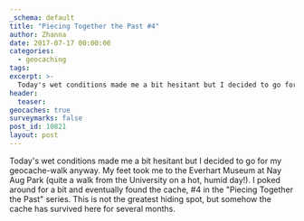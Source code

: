 ```yaml
---
_schema: default
title: "Piecing Together the Past #4"
author: Zhanna
date: 2017-07-17 00:00:00
categories:
  - geocaching
tags:
excerpt: >-
  Today's wet conditions made me a bit hesitant but I decided to go for my geocache-walk anyway.
header:
  teaser:
geocaches: true
surveymarks: false
post_id: 10821
layout: post                       
---
```


Today's wet conditions made me a bit hesitant but I decided to go for my geocache-walk anyway. My feet took me to the Everhart Museum at Nay Aug Park (quite a walk from the University on a hot, humid day!). I poked around for a bit and eventually found the cache, #4 in the "Piecing Together the Past" series. This is not the greatest hiding spot, but somehow the cache has survived here for several months.



 

 